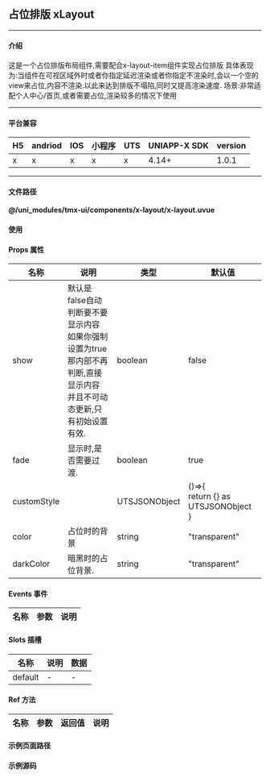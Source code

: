 
## 占位排版 xLayout

***

#### 介绍

这是一个占位排版布局组件,需要配合x-layout-item组件实现占位排版
具体表现为:当组件在可视区域外时或者你指定延迟渲染或者你指定不渲染时,会以一个空的view来占位,内容不渲染.以此来达到排版不塌陷,同时又提高渲染速度.
场景:非常适配个人中心/首页,或者需要占位,渲染较多的情况下使用

***

#### 平台兼容

| H5 | andriod | IOS | 小程序 | UTS | UNIAPP-X SDK | version |
| --- | --- | --- | --- | --- | --- | --- |
| x | x️ | x | x | x️ | 4.14+ | 1.0.1 |

***

#### 文件路径

**@/uni_modules/tmx-ui/components/x-layout/x-layout.uvue**

#### 使用

<x-layout></x-layout>

#### Props 属性

| 名称 | 说明 | 类型 | 默认值 |
| ------ | ---- | ---- | ---- |
| show | 默认是false自动判断要不要显示内容<br>如果你强制设置为true那内部不再判断,直接显示内容<br>并且不可动态更新,只有初始设置有效. | boolean | false |
| fade | 显示时,是否需要过渡. | boolean | true |
| customStyle |  | UTSJSONObject | ()=>{<br>    return {} as UTSJSONObject<br>} |
| color | 占位时的背景 | string | "transparent" |
| darkColor | 暗黑时的占位背景. | string | "transparent" |



#### Events 事件

| 名称 | 参数 | 说明 |
| ------ | ---- | ---- |


#### Slots 插槽

| 名称 | 说明 | 数据 |
| ------ | ---- | ---- |
| default | - | - |


#### Ref 方法

| 名称 | 参数 | 返回值 | 说明 |
| ------ | ---- | ---- | ---- |


#### 示例页面路径



#### 示例源码


		
